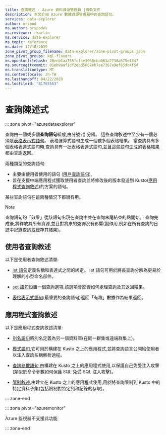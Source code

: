 ```yaml
---
title: 查詢敘述 - Azure 資料資源管理員 |微軟文件
description: 本文介紹 Azure 數據資源管理器中的查詢語句。
services: data-explorer
author: orspod
ms.author: orspodek
ms.reviewer: rkarlin
ms.service: data-explorer
ms.topic: reference
ms.date: 12/10/2019
zone_pivot_group_filename: data-explorer/zone-pivot-groups.json
zone_pivot_groups: kql-flavors
ms.openlocfilehash: 20eeb1aa755fcf4e3068cba061a2738a375e1847
ms.sourcegitcommit: 01eb9aaf1df2ebd5002eb7ea7367a9ef85dc4f5d
ms.translationtype: MT
ms.contentlocale: zh-TW
ms.lasthandoff: 04/22/2020
ms.locfileid: "81765553"
---
```

# <a name="query-statements"></a>查詢陳述式

::: zone pivot="azuredataexplorer"

查詢由一個或多個**查詢語句**組成,由分號`;`() 分隔。
這些查詢敘述中至少有一個必須是[表格表示式語句](./tabularexpressionstatements.md)。
表格運算式語句生成一個或多個表格結果。
當查詢具有多個表格表達式語句時,查詢具有一[批](./batches.md)表格表達式語句,並且這些語句生成的表格結果都由查詢返回。

兩種類型的查詢語句:

* 主要由使用者使用的語句 ([用戶查詢語句](#user-query-statements)),
* 旨在支援中端應用程式獲取使用者查詢並將修改後的版本發送到 Kusto([應用程式查詢敘述](#application-query-statements))的方案的語句。

某些查詢語句在這兩種情況下都很有用。

> [!NOTE]
> 查詢語句的「效果」從該語句出現在查詢中並在查詢末尾結束的點開始。 查詢完成後,將釋放其所有資源,並且對將來的查詢沒有影響(副作用,例如在所有查詢的日誌中記錄查詢或緩存其結果)。

## <a name="user-query-statements"></a>使用者查詢敘述

以下是使用者查詢敘述清單:

* [let 語句](./letstatement.md)定義名稱和表達式之間的綁定。
  let 語句可用於將長查詢分解為更易於理解的小型命名部件。

* [set 語句](./setstatement.md)設置一個查詢選項,該選項會影響如何處理查詢及其返回結果。

* [表格表示式語句](./tabularexpressionstatements.md)(最重要的查詢語句)返回「有趣」數據作為結果返回。

## <a name="application-query-statements"></a>應用程式查詢敘述

以下是應用程式查詢敘述清單:

* [別名語句](./aliasstatement.md)將別名定義為另一個資料庫(在同一群集或遠端群集上)。

* [模式語句](./patternstatement.md),它可用於構建在 Kusto 之上的應用程式,並將查詢語言公開給使用者以注入查詢名稱解析過程。

* [查詢參數語句](./queryparametersstatement.md),由構建在 Kusto 之上的應用程式使用,以保護自己免受注入攻擊(類似於命令參數如何保護 SQL 免受 SQL 注入攻擊)。

* [限制敘述](./restrictstatement.md),由建立在 Kusto 之上的應用程式使用,用於將查詢限制到 Kusto 中的特定資料子集(包括限制對特定列和記錄的存取)。

::: zone-end

::: zone pivot="azuremonitor"

Azure 監視器不支援此功能

::: zone-end
